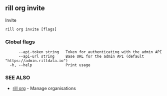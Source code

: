 ## rill org invite

Invite

```
rill org invite [flags]
```

### Global flags

```
      --api-token string   Token for authenticating with the admin API
      --api-url string     Base URL for the admin API (default "https://admin.rilldata.io")
  -h, --help               Print usage
```

### SEE ALSO

* [rill org](org.md)	 - Manage organisations

